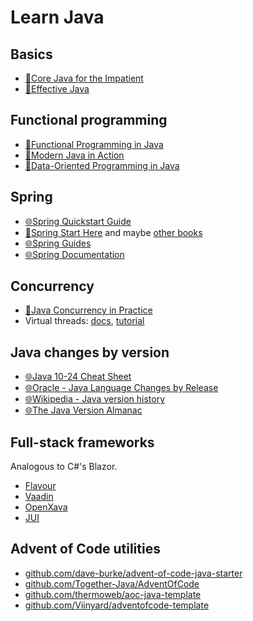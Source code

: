 # Learn Java

## Basics

- [📕Core Java for the Impatient](https://horstmann.com/javaimpatient/)
- [📕Effective Java](https://www.oreilly.com/library/view/effective-java-3rd/9780134686097/)

## Functional programming

- [📕Functional Programming in Java](https://pragprog.com/titles/vsjava2e/functional-programming-in-java-second-edition/)
- [📕Modern Java in Action](https://www.manning.com/books/modern-java-in-action)
- [📕Data-Oriented Programming in Java](https://www.manning.com/books/data-oriented-programming-in-java)

## Spring

- [🌐Spring Quickstart Guide](https://spring.io/quickstart)
- [📕Spring Start Here](https://marketplace.visualstudio.com/items?itemName=ms-dotnettools.csdevkit) and maybe [other books](https://javarevisited.blogspot.com/2013/03/5-good-books-to-learn-spring-framework-mvc-java-programmer.html)
- [🌐Spring Guides](https://spring.io/guides)
- [🌐Spring Documentation](https://docs.spring.io/spring-framework/reference/)

## Concurrency

- [📕Java Concurrency in Practice](https://jcip.net/)
- Virtual threads: [docs](https://docs.oracle.com/en/java/javase/21/core/virtual-threads.html), [tutorial](https://rockthejvm.com/articles/the-ultimate-guide-to-java-virtual-threads)

## Java changes by version

- [🌐Java 10-24 Cheat Sheet](https://www.happycoders.eu/wp-content/uploads/2025/03/java-versions-cheat-sheet-happycoders.eu-v24.0.pdf)
- [🌐Oracle - Java Language Changes by Release](https://docs.oracle.com/en/java/javase/24/language/java-language-changes-release.html#GUID-6459681C-6881-45D8-B0DB-395D1BD6DB9B)
- [🌐Wikipedia - Java version history](https://en.wikipedia.org/wiki/Java_version_history)
- [🌐The Java Version Almanac](https://javaalmanac.io/)

## Full-stack frameworks

Analogous to C#'s Blazor.

- [Flavour](https://frequal.com/Flavour/book.html
)
- [Vaadin](https://github.com/vaadin)
- [OpenXava](https://github.com/openxava/openxava)
- [JUI](https://github.com/mwzero/jui)

## Advent of Code utilities

- [github.com/dave-burke/advent-of-code-java-starter](https://github.com/dave-burke/advent-of-code-java-starter)
- [github.com/Together-Java/AdventOfCode](https://github.com/Together-Java/AdventOfCode)
- [github.com/thermoweb/aoc-java-template](https://github.com/thermoweb/aoc-java-template)
- [github.com/Viinyard/adventofcode-template](https://github.com/Viinyard/adventofcode-template)
